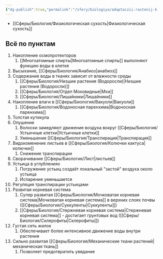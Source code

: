 ```yaml
---
{"dg-publish":true,"permalink":"/sfery/biologiya/adaptaczii-rastenij-k-nedostatku-vody/","tags":["Ботаника"]}
---
```


- [[Сферы/Биология/Физиологическая сухость\|Физиологическая сухость]]
## Всё по пунктам
1. Накопление осмопротекторов
	1. [[Многоатомные спирты\|Многоатомные спирты]] выполняют функцию воды в клетке
2. Высыхание, [[Сферы/Биология/Анабиоз\|анабиоз]]
3. Содержание воды в тканях зависит от влажности среды
	1. [[Сферы/Биология/Низшие растения (Водоросли)\|Низшие растения (Водоросли)]]
	2. [[Сферы/Биология/Отдел Моховидные\|Мхи]]
	3. [[Сферы/Биология/Лишайники\|Лишайники]]
4. Накопление влаги в [[Сферы/Биология/Вакуоли\|Вакуоли]]
	1. [[Сферы/Биология/Водоносная паренхима\|Водоносная паренхима]]
5. Толстая кутикула
6. Опушение
	1. Волоски замедляют движение воздуха вокруг [[Сферы/Биология/Устьичные клетки\|Устьичные клетки]]
	2. Уменьшение [[Сферы/Биология/Транспирация\|Транспирация]]
7. Видоизменение листьев в [[Сферы/Биология/Колючки кактуса\|колючки]]   
	1. Снижение транспирации
8. Сворачивание [[Сферы/Биология/Лист\|листьев]]
9. Устьица в углублениях
	1. Погружение устьиц создаёт локальный "застой" воздуха около устьица
	2. Испарение уменьшается
10. Регуляция транспирации устьицами
11. Развитая корневая система 
	1. Супер развитая [[Сферы/Биология/Мочковатая корневая система\|Мочковатая корневая система]] в верхних слоях почвы ([[Сферы/Биология/Суккуленты\|Суккуленты]])
	2. [[Сферы/Биология/Стержневая корневая система\|Стержневая корневая система]] - достигает грунтовых вод ([[Сферы/Биология/Склерофиты\|Склерофиты]]) 
12. Густая сеть жилок 
	1. Обеспечивает более интенсивное движение воды внутри растения
13. Сильно развитая [[Сферы/Биология/Механические ткани растений\|механическая ткань]] 
	1. Позволяет предотвратить увядание 